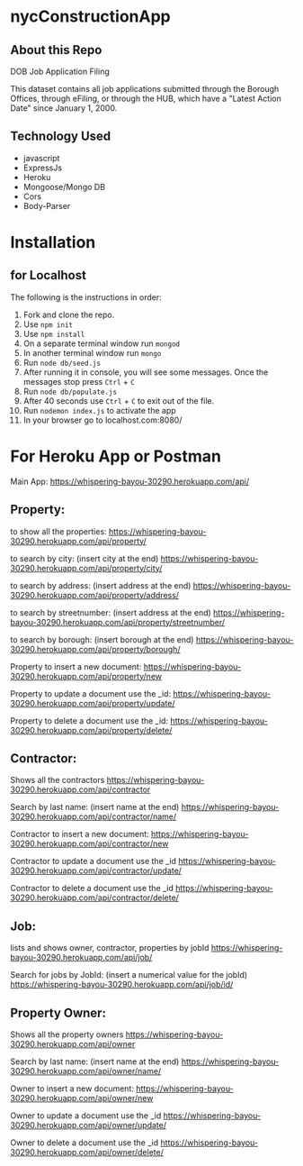 # nycConstructionApp

## About this Repo
DOB Job Application Filing

This dataset contains all job applications submitted through the Borough Offices, through eFiling, or through the HUB, which have a "Latest Action Date" since January 1, 2000.

## Technology Used
 * javascript
 * ExpressJs
 * Heroku
 * Mongoose/Mongo DB
 * Cors
 * Body-Parser

# Installation
## for Localhost

The following is the instructions in order:
1. Fork and clone the repo.
2. Use `npm init`
3. Use `npm install`
4. On a separate terminal window run `mongod`
5. In another terminal window run `mongo`
6. Run `node db/seed.js`
7. After running it in console, you  will see some messages. Once the messages stop press `Ctrl` + `C`
8. Run `node db/populate.js`
9. After 40 seconds use `Ctrl` + `C` to exit out of the file.
10. Run `nodemon index.js` to activate the app
11. In your browser go to localhost.com:8080/

# For Heroku App or Postman


Main App:
https://whispering-bayou-30290.herokuapp.com/api/

## Property:

to show all the properties:
https://whispering-bayou-30290.herokuapp.com/api/property/

to search by city:
(insert city at the end)
https://whispering-bayou-30290.herokuapp.com/api/property/city/

to search by address:
(insert address at the end)
https://whispering-bayou-30290.herokuapp.com/api/property/address/

to search by streetnumber:
(insert address at the end)
https://whispering-bayou-30290.herokuapp.com/api/property/streetnumber/

to search by borough:
(insert borough at the end)
https://whispering-bayou-30290.herokuapp.com/api/property/borough/

Property to insert a new document:
https://whispering-bayou-30290.herokuapp.com/api/property/new

Property to update a document use the _id:
https://whispering-bayou-30290.herokuapp.com/api/property/update/

Property to delete a document use the _id:
https://whispering-bayou-30290.herokuapp.com/api/property/delete/

## Contractor:

Shows all the contractors
https://whispering-bayou-30290.herokuapp.com/api/contractor

Search by last name:
(insert name at the end)
https://whispering-bayou-30290.herokuapp.com/api/contractor/name/

Contractor to insert a new document:
https://whispering-bayou-30290.herokuapp.com/api/contractor/new

Contractor to update a document use the _id
https://whispering-bayou-30290.herokuapp.com/api/contractor/update/

Contractor to delete a document use the _id
https://whispering-bayou-30290.herokuapp.com/api/contractor/delete/


## Job:

lists and shows owner, contractor, properties by jobId
https://whispering-bayou-30290.herokuapp.com/api/job/

Search for jobs by JobId:
(insert a numerical value for the jobId)
https://whispering-bayou-30290.herokuapp.com/api/job/id/

## Property Owner:

Shows all the property owners
https://whispering-bayou-30290.herokuapp.com/api/owner

Search by last name:
(insert name at the end)
https://whispering-bayou-30290.herokuapp.com/api/owner/name/

Owner to insert a new document:
https://whispering-bayou-30290.herokuapp.com/api/owner/new

Owner to update a document use the _id
https://whispering-bayou-30290.herokuapp.com/api/owner/update/

Owner to delete a document use the _id
https://whispering-bayou-30290.herokuapp.com/api/owner/delete/
